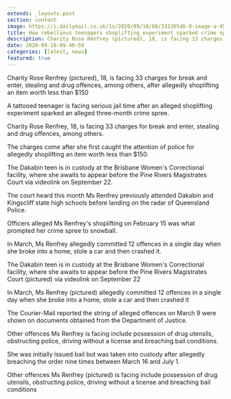 ```yaml
---
extends: _layouts.post
section: content
image: https://i.dailymail.co.uk/1s/2020/09/18/08/33330546-0-image-a-45_1600412917503.jpg 
title: How rebellious teenagers shoplifting experiment sparked crime spree that has landed her in 
description: Charity Rose Renfrey (pictured), 18, is facing 33 charges for break and enter, stealing and drug offences, among others, after allegedly shoplifting an item worth less than $150. 
date: 2020-09-18-09-40-59 
categories: [latest, news] 
featured: true 
--- 
```

Charity Rose Renfrey (pictured), 18, is facing 33 charges for break and enter, stealing and drug offences, among others, after allegedly shoplifting an item worth less than $150

A tattooed teenager is facing serious jail time after an alleged shoplifting experiment sparked an alleged three-month crime spree.

Charity Rose Renfrey, 18, is facing 33 charges for break and enter, stealing and drug offences, among others. 

The charges come after she first caught the attention of police for allegedly shoplifting an item worth less than $150.

The Dakabin teen is in custody at the Brisbane Women's Correctional facility, where she awaits to appear before the Pine Rivers Magistrates Court via videolink on September 22.

The court heard this month Ms Renfrey previously attended Dakabin and Kingscliff state high schools before landing on the radar of Queensland Police.

Officers alleged Ms Renfrey's shoplifting on February 15 was what prompted her crime spree to snowball.

In March, Ms Renfrey allegedly committed 12 offences in a single day when she broke into a home, stole a car and then crashed it.

The Dakabin teen is in custody at the Brisbane Women's Correctional facility, where she awaits to appear before the Pine Rivers Magistrates Court (pictured) via videolink on September 22

In March, Ms Renfrey (pictured) allegedly committed 12 offences in a single day when she broke into a home, stole a car and then crashed it

The Courier-Mail reported the string of alleged offences on March 9 were shown on documents obtained from the Department of Justice. 

Other offences Ms Renfrey is facing include possession of drug utensils, obstructing police, driving without a license and breaching bail conditions.

She was initially issued bail but was taken into custody after allegedly breaching the order nine times between March 16 and July 1. 

Other offences Ms Renfrey (pictured) is facing include possession of drug utensils, obstructing police, driving without a license and breaching bail conditions

